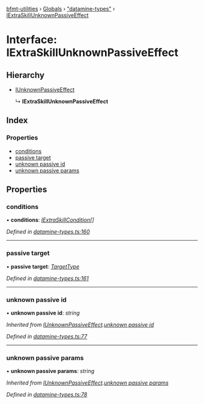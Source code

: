 [bfmt-utilities](../README.md) › [Globals](../globals.md) › ["datamine-types"](../modules/_datamine_types_.md) › [IExtraSkillUnknownPassiveEffect](_datamine_types_.iextraskillunknownpassiveeffect.md)

# Interface: IExtraSkillUnknownPassiveEffect

## Hierarchy

* [IUnknownPassiveEffect](_datamine_types_.iunknownpassiveeffect.md)

  ↳ **IExtraSkillUnknownPassiveEffect**

## Index

### Properties

* [conditions](_datamine_types_.iextraskillunknownpassiveeffect.md#conditions)
* [passive target](_datamine_types_.iextraskillunknownpassiveeffect.md#passive-target)
* [unknown passive id](_datamine_types_.iextraskillunknownpassiveeffect.md#unknown-passive-id)
* [unknown passive params](_datamine_types_.iextraskillunknownpassiveeffect.md#unknown-passive-params)

## Properties

###  conditions

• **conditions**: *[IExtraSkillCondition](_datamine_types_.iextraskillcondition.md)[]*

*Defined in [datamine-types.ts:160](https://github.com/BluuArc/bfmt-utilities/blob/dc2bfb7/src/datamine-types.ts#L160)*

___

###  passive target

• **passive target**: *[TargetType](../enums/_datamine_types_.targettype.md)*

*Defined in [datamine-types.ts:161](https://github.com/BluuArc/bfmt-utilities/blob/dc2bfb7/src/datamine-types.ts#L161)*

___

###  unknown passive id

• **unknown passive id**: *string*

*Inherited from [IUnknownPassiveEffect](_datamine_types_.iunknownpassiveeffect.md).[unknown passive id](_datamine_types_.iunknownpassiveeffect.md#unknown-passive-id)*

*Defined in [datamine-types.ts:77](https://github.com/BluuArc/bfmt-utilities/blob/dc2bfb7/src/datamine-types.ts#L77)*

___

###  unknown passive params

• **unknown passive params**: *string*

*Inherited from [IUnknownPassiveEffect](_datamine_types_.iunknownpassiveeffect.md).[unknown passive params](_datamine_types_.iunknownpassiveeffect.md#unknown-passive-params)*

*Defined in [datamine-types.ts:78](https://github.com/BluuArc/bfmt-utilities/blob/dc2bfb7/src/datamine-types.ts#L78)*
